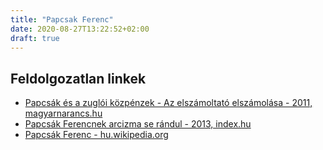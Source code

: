 ```yaml
---
title: "Papcsak Ferenc"
date: 2020-08-27T13:22:52+02:00
draft: true
---
```


## Feldolgozatlan linkek

- [Papcsák és a zuglói közpénzek - Az elszámoltató elszámolása - 2011, magyarnarancs.hu](https://magyarnarancs.hu/belpol/papcsak_es_a_zugloi_kozpenzek_-_az_elszamoltato_elszamolasa-75991)
- [Papcsák Ferencnek arcizma se rándul - 2013, index.hu](https://index.hu/belfold/2013/09/26/papcsak/)
- [Papcsák Ferenc - hu.wikipedia.org](https://hu.wikipedia.org/wiki/Papcs%C3%A1k_Ferenc)